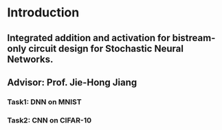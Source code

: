 # Introduction
## Integrated addition and activation for bistream-only circuit design for Stochastic Neural Networks.
## Advisor: Prof. Jie-Hong Jiang
### Task1: DNN on MNIST
### Task2: CNN on CIFAR-10
